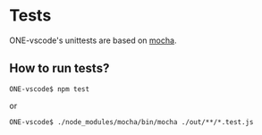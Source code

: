 # Tests

ONE-vscode's unittests are based on [mocha](https://mochajs.org/).

## How to run tests?

```
ONE-vscode$ npm test
```

or

```
ONE-vscode$ ./node_modules/mocha/bin/mocha ./out/**/*.test.js
```
